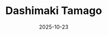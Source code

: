 ---
title: "Dashimaki Tamago"
collection: cookings
permalink: /cooking/dashimaki
date: 2025-10-23
excerpt: "A simple Japanese dinner featuring dashimaki tamago (rolled omelette) with side dishes."
image: /images/dashimaki.JPG
---